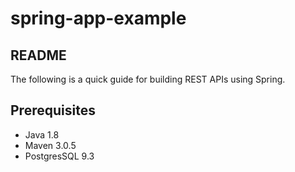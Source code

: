# spring-app-example

## README

The following is a quick guide for building REST APIs using Spring.

Prerequisites
-------------

* Java 1.8
* Maven 3.0.5
* PostgresSQL 9.3

